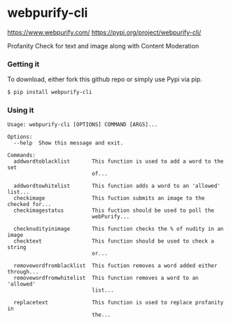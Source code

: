 # webpurify-cli

https://www.webpurify.com/
https://pypi.org/project/webpurify-cli/

Profanity Check for text and image along with Content Moderation


###  Getting it

To download, either fork this github repo or simply use Pypi via pip.
```sh
$ pip install webpurify-cli
```

### Using it

```
Usage: webpurify-cli [OPTIONS] COMMAND [ARGS]...

Options:
  --help  Show this message and exit.

Commands:
  addwordtoblacklist       This function is used to add a word to the set
                           of...

  addwordtowhitelist       This function adds a word to an 'allowed' list...
  checkimage               This fuction submits an image to the checked for...
  checkimagestatus         This fuction should be used to poll the
                           webPurify...

  checknudityinimage       This function checks the % of nudity in an image
  checktext                This function should be used to check a string
                           or...

  removewordfromblacklist  This fuction removes a word added either through...
  removewordfromwhitelist  This function removes a word to an 'allowed'
                           list...

  replacetext              This function is used to replace profanity in
                           the...
 ```
